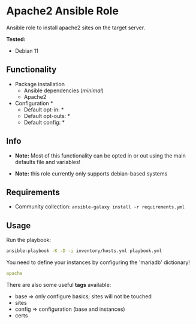 # Apache2 Ansible Role
Ansible role to install apache2 sites on the target server.

**Tested:**
* Debian 11

## Functionality

* Package installation
  * Ansible dependencies (_minimal_)
  * Apache2
* Configuration
  * 
  * Default opt-in:
    * 
  * Default opt-outs:
    * 
  * Default config:
    * 

## Info

* **Note:** Most of this functionality can be opted in or out using the main defaults file and variables!


* **Note:** this role currently only supports debian-based systems

## Requirements

* Community collection: ```ansible-galaxy install -r requirements.yml```


## Usage
Run the playbook:
```bash
ansible-playbook -K -D -i inventory/hosts.yml playbook.yml
```

You need to define your instances by configuring the 'mariadb' dictionary!

```yaml
apache

```

There are also some useful **tags** available:
* base => only configure basics; sites will not be touched
* sites
* config => configuration (base and instances)
* certs
